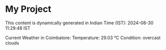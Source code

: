 # My Project

This content is dynamically generated in Indian Time (IST): 2024-08-30 11:29:48 IST


Current Weather in Coimbatore:
Temperature: 29.03 °C
Condition: overcast clouds

